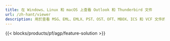 ```yaml
---
title: 在 Windows、Linux 和 macOS 上查看 Outlook 和 Thunderbird 文件 
url: /zh-hant/viewer
description: 用於查看 MSG、EML、EMLX、PST、OST、OFT、MBOX、ICS 和 VCF 文件的免費應用程序和 API
---
```


{{< blocks/products/pf/agp/feature-solution >}} 

